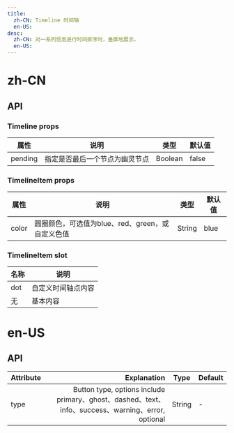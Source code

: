 ```yaml
---
title:
  zh-CN: Timeline 时间轴
  en-US:
desc:
  zh-CN: 对一系列信息进行时间排序时，垂直地展示。
  en-US:
---
```



# zh-CN

## API

### Timeline props

| 属性    |                           说明 |  类型   | 默认值 |
| ------- | ------------------------------|-------|------|
| pending | 指定是否最后一个节点为幽灵节点 | Boolean | false  |

### TimelineItem props

| 属性    |                           说明 |  类型   | 默认值 |
| ------- | ------------------------------|-------|------|
| color | 圆圈颜色，可选值为blue、red、green，或自定义色值 | String | blue  |

### TimelineItem slot
| 名称 | 说明               |
| ---- | ------------------|
| dot  | 自定义时间轴点内容 |
| 无   | 基本内容           |



# en-US

## API
| Attribute        | Explanation    |  Type  | Default|
| --------   | -----:   | ---- | ---- |
| type        | Button type, options include primary、ghost、dashed、text、info、success、warning、error, optional      |   String   | -|
